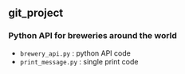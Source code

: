 ## git_project

### Python API for breweries around the world

- `brewery_api.py` : python API code
- `print_message.py` : single print code
